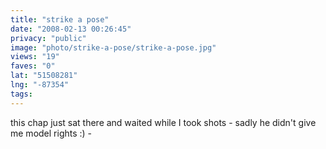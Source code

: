 ```yaml
---
title: "strike a pose"
date: "2008-02-13 00:26:45"
privacy: "public"
image: "photo/strike-a-pose/strike-a-pose.jpg"
views: "19"
faves: "0"
lat: "51508281"
lng: "-87354"
tags:
---
```

this chap just sat there and waited while I took shots - sadly he didn't give me model rights :) - <a href="/photos/2008/02/13/strike-a-pose"></a>
